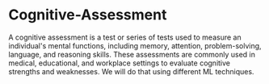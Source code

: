 # Cognitive-Assessment
A cognitive assessment is a test or series of tests used to measure an individual's mental functions, including memory, attention, problem-solving, language, and reasoning skills. These assessments are commonly used in medical, educational, and workplace settings to evaluate cognitive strengths and weaknesses. We will do that using different ML techniques.
